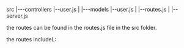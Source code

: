 <!-- file structure -->
src
|---controllers
    |--user.js
|
|---models
    |--user.js
|
|--routes.js
|
|--server.js


<!-- routes and required data input and response -->
the routes can be found in the routes.js file in the src folder.

the routes includeL:

